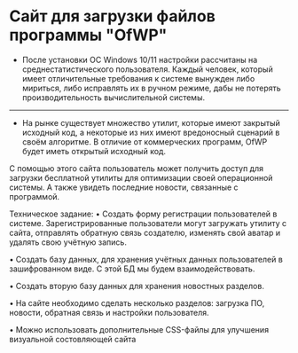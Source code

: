 # Сайт для загрузки файлов программы "OfWP"



* После установки ОС Windows 10/11 настройки рассчитаны на среднестатистического пользователя. Каждый человек, который имеет отличительные требования к системе
  вынужден либо мириться, либо исправлять их в ручном режиме, дабы не потерять производительность вычислительной системы.

___

* На рынке существует множество утилит, которые имеют закрытый исходный код, а некоторые из них имеют вредоносный сценарий в своём алгоритме.
  В отличие от коммерческих программ, OfWP будет иметь открытый исходный код.



 С помощью этого сайта пользователь может получить доступ для загрузки бесплатной утилиты для оптимизации своей операционной системы. А также увидеть последние
новости, связанные с программой.
 
 
 
 Техническое задание:
• Создать форму регистрации пользователей в системе. Зарегистрированные пользователи могут загружать утилиту с сайта, отправлять обратную связь создателю,
  изменять свой аватар и удалять свою учётную запись.
  
• Создать базу данных, для хранения учётных данных пользователей в зашифрованном виде. С этой БД мы будем взаимодействовать.

• Создать вторую базу данных для хранения новостных разделов.

• На сайте необходимо сделать несколько разделов: загрузка ПО, новости, обратная связь и настройки пользователя.

• Можно использовать дополнительные CSS-файлы для улучшения визуальной состовляющей сайта

